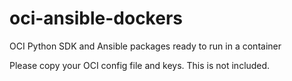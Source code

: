 # oci-ansible-dockers
OCI Python SDK and Ansible packages ready to run in a container

Please copy your OCI config file and keys. This is not included.
